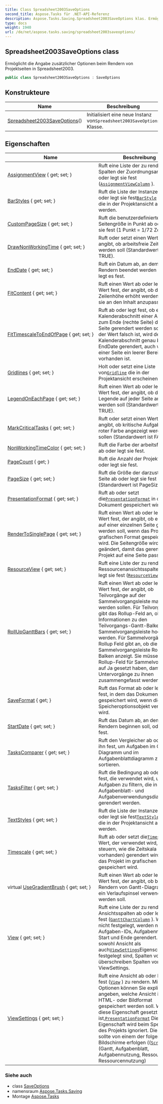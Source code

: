 ```yaml
---
title: Class Spreadsheet2003SaveOptions
second_title: Aspose.Tasks für .NET-API-Referenz
description: Aspose.Tasks.Saving.Spreadsheet2003SaveOptions klas. Ermöglicht die Angabe zusätzlicher Optionen beim Rendern von Projektseiten in Spreadsheet2003.
type: docs
weight: 1940
url: /de/net/aspose.tasks.saving/spreadsheet2003saveoptions/
---
```

## Spreadsheet2003SaveOptions class

Ermöglicht die Angabe zusätzlicher Optionen beim Rendern von Projektseiten in Spreadsheet2003.

```csharp
public class Spreadsheet2003SaveOptions : SaveOptions
```

## Konstrukteure

| Name | Beschreibung |
| --- | --- |
| [Spreadsheet2003SaveOptions](spreadsheet2003saveoptions/)() | Initialisiert eine neue Instanz von`Spreadsheet2003SaveOptions` Klasse. |

## Eigenschaften

| Name | Beschreibung |
| --- | --- |
| [AssignmentView](../../aspose.tasks.saving/spreadsheet2003saveoptions/assignmentview/) { get; set; } | Ruft eine Liste der zu rendernden Spalten der Zuordnungsansicht ab oder legt sie fest ([`AssignmentViewColumn`](../../aspose.tasks.visualization/assignmentviewcolumn/) ). |
| [BarStyles](../../aspose.tasks.saving/saveoptions/barstyles/) { get; set; } | Ruft die Liste der Instanzen von ab oder legt sie fest[`BarStyle`](../../aspose.tasks.visualization/barstyle/) Klasse, die in der Projektansicht angezeigt werden. |
| [CustomPageSize](../../aspose.tasks.saving/saveoptions/custompagesize/) { get; set; } | Ruft die benutzerdefinierte Seitengröße in Punkt ab oder legt sie fest (1 Punkt = 1/72 Zoll). |
| [DrawNonWorkingTime](../../aspose.tasks.saving/saveoptions/drawnonworkingtime/) { get; set; } | Ruft oder setzt einen Wert, der angibt, ob arbeitsfreie Zeit gezogen werden soll (Standardwert ist TRUE). |
| [EndDate](../../aspose.tasks.saving/saveoptions/enddate/) { get; set; } | Ruft ein Datum ab, an dem das Rendern beendet werden soll, oder legt es fest. |
| [FitContent](../../aspose.tasks.saving/saveoptions/fitcontent/) { get; set; } | Ruft einen Wert ab oder legt einen Wert fest, der angibt, ob die Zeilenhöhe erhöht werden soll, um sie an den Inhalt anzupassen. |
| [FitTimescaleToEndOfPage](../../aspose.tasks.saving/saveoptions/fittimescaletoendofpage/) { get; set; } | Ruft ab oder legt fest, ob ein Kalenderabschnitt einer Ansicht bis zum Ende (rechte Seite) der letzten Seite gerendert werden soll. Wenn der Wert falsch ist, wird der Kalenderabschnitt genau bis EndDate gerendert, auch wenn auf einer Seite ein leerer Bereich vorhanden ist. |
| [Gridlines](../../aspose.tasks.saving/saveoptions/gridlines/) { get; set; } | Holt oder setzt eine Liste von[`Gridline`](../../aspose.tasks.visualization/gridline/) die in der Projektansicht erscheinen. |
| [LegendOnEachPage](../../aspose.tasks.saving/saveoptions/legendoneachpage/) { get; set; } | Ruft einen Wert ab oder legt einen Wert fest, der angibt, ob die Legende auf jeder Seite angezeigt werden soll (Standardwert ist TRUE). |
| [MarkCriticalTasks](../../aspose.tasks.saving/saveoptions/markcriticaltasks/) { get; set; } | Ruft oder setzt einen Wert, der angibt, ob kritische Aufgaben in roter Farbe angezeigt werden sollen (Standardwert ist FALSE). |
| [NonWorkingTimeColor](../../aspose.tasks.saving/saveoptions/nonworkingtimecolor/) { get; set; } | Ruft die Farbe der arbeitsfreien Zeit ab oder legt sie fest. |
| [PageCount](../../aspose.tasks.saving/saveoptions/pagecount/) { get; } | Ruft die Anzahl der Projektseiten ab oder legt sie fest. |
| [PageSize](../../aspose.tasks.saving/saveoptions/pagesize/) { get; set; } | Ruft die Größe der darzustellenden Seite ab oder legt sie fest (Standardwert ist PageSize.A4). |
| [PresentationFormat](../../aspose.tasks.saving/saveoptions/presentationformat/) { get; set; } | Ruft ab oder setzt die[`PresentationFormat`](../saveoptions/presentationformat/) in dem das Dokument gespeichert wird. |
| [RenderToSinglePage](../../aspose.tasks.saving/saveoptions/rendertosinglepage/) { get; set; } | Ruft einen Wert ab oder legt einen Wert fest, der angibt, ob ein Projekt auf einer einzelnen Seite gerendert werden soll, wenn das Projekt im grafischen Format gespeichert wird. Die Seitengröße wird geändert, damit das gerenderte Projekt auf eine Seite passt. |
| [ResourceView](../../aspose.tasks.saving/spreadsheet2003saveoptions/resourceview/) { get; set; } | Ruft eine Liste der zu rendernden Ressourcenansichtsspalten ab oder legt sie fest ([`ResourceViewColumn`](../../aspose.tasks.visualization/resourceviewcolumn/) ). |
| [RollUpGanttBars](../../aspose.tasks.saving/saveoptions/rollupganttbars/) { get; set; } | Ruft einen Wert ab oder legt einen Wert fest, der angibt, ob Teilvorgänge auf der Sammelvorgangsleiste markiert werden sollen. Für Teilvorgänge gibt das Rollup-Feld an, ob Informationen zu den Teilvorgangs-Gantt-Balken in die Sammelvorgangsleiste hochgerollt werden. Für Sammelvorgänge das Rollup Feld gibt an, ob die Sammelvorgangsleiste Rollup-Balken anzeigt. Sie müssen das Rollup-Feld für Sammelvorgänge auf Ja gesetzt haben, damit Untervorgänge zu ihnen zusammengefasst werden können. |
| [SaveFormat](../../aspose.tasks.saving/saveoptions/saveformat/) { get; } | Ruft das Format ab oder legt es fest, in dem das Dokument gespeichert wird, wenn dieses Speicheroptionsobjekt verwendet wird. |
| [StartDate](../../aspose.tasks.saving/saveoptions/startdate/) { get; set; } | Ruft das Datum ab, an dem das Rendern beginnen soll, oder legt es fest. |
| [TasksComparer](../../aspose.tasks.saving/saveoptions/taskscomparer/) { get; set; } | Ruft den Vergleicher ab oder legt ihn fest, um Aufgaben im Gantt-Diagramm und im Aufgabenblattdiagramm zu sortieren. |
| [TasksFilter](../../aspose.tasks.saving/saveoptions/tasksfilter/) { get; set; } | Ruft die Bedingung ab oder legt sie fest, die verwendet wird, um Aufgaben zu filtern, die in Gantt-, Aufgabenblatt- und Aufgabenverwendungsdiagrammen gerendert werden. |
| [TextStyles](../../aspose.tasks.saving/saveoptions/textstyles/) { get; set; } | Ruft die Liste der Instanzen von ab oder legt sie fest[`TextStyle`](../../aspose.tasks.visualization/textstyle/) Klasse, die in der Projektansicht angezeigt werden. |
| [Timescale](../../aspose.tasks.saving/saveoptions/timescale/) { get; set; } | Ruft ab oder setzt die[`Timescale`](../saveoptions/timescale/) Wert, der verwendet wird, um zu steuern, wie die Zeitskala (falls vorhanden) gerendert wird, wenn das Projekt im grafischen Format gespeichert wird. |
| virtual [UseGradientBrush](../../aspose.tasks.saving/saveoptions/usegradientbrush/) { get; set; } | Ruft einen Wert ab oder legt einen Wert fest, der angibt, ob beim Rendern von Gantt-Diagrammen ein Verlaufspinsel verwendet werden soll. |
| [View](../../aspose.tasks.saving/saveoptions/view/) { get; set; } | Ruft eine Liste der zu rendernden Ansichtsspalten ab oder legt sie fest ([`GanttChartColumn`](../../aspose.tasks.visualization/ganttchartcolumn/) ). Wenn nicht festgelegt, werden nur Aufgaben-IDs, Aufgabennamen, Start und Ende gerendert. Wenn sowohl Ansicht als auch[`ViewSettings`](../saveoptions/viewsettings/)Eigenschaften festgelegt sind, Spalten von View überschreiben Spalten von ViewSettings. |
| [ViewSettings](../../aspose.tasks.saving/saveoptions/viewsettings/) { get; set; } | Ruft eine Ansicht ab oder legt sie fest ([`View`](../saveoptions/view/) ) zu rendern. Mit diesen Optionen können Sie explizit angeben, welche Ansicht im PDF-, HTML- oder Bildformat gespeichert werden soll. Wenn diese Eigenschaft gesetzt ist,[`PresentationFormat`](../../aspose.tasks.visualization/presentationformat/) Die Eigenschaft wird beim Speichern des Projekts ignoriert. Die Ansicht sollte von einem der folgenden Bildschirme erfolgen (([`Screen`](../../aspose.tasks/view/screen/) )): (Gantt, Aufgabenblatt, Aufgabennutzung, Ressourcenblatt, Ressourcennutzung) |

### Siehe auch

* class [SaveOptions](../saveoptions/)
* namensraum [Aspose.Tasks.Saving](../../aspose.tasks.saving/)
* Montage [Aspose.Tasks](../../)


